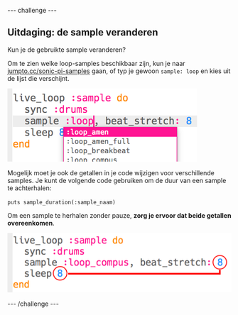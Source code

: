 \--- challenge \---

## Uitdaging: de sample veranderen

Kun je de gebruikte sample veranderen?

Om te zien welke loop-samples beschikbaar zijn, kun je naar [jumpto.cc/sonic-pi-samples](http://jumpto.cc/sonic-pi-samples) gaan, of typ je gewoon `sample: loop` en kies uit de lijst die verschijnt.

![screenshot](images/dj-sample-choose.png)

Mogelijk moet je ook de getallen in je code wijzigen voor verschillende samples. Je kunt de volgende code gebruiken om de duur van een sample te achterhalen:

`puts sample_duration(:sample_naam)`

Om een sample te herhalen zonder pauze, **zorg je ervoor dat beide getallen overeenkomen**.

![screenshot](images/dj-sample-numbers.png)

\--- /challenge \---